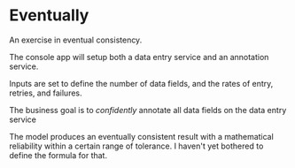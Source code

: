 # Eventually
An exercise in eventual consistency.

The console app will setup both a data entry service and an annotation service.

Inputs are set to define the number of data fields, and the rates of entry, retries, and failures.

The business goal is to *confidently* annotate all data fields on the data entry service

The model produces an eventually consistent result with a mathematical reliability within a certain range of tolerance. I haven't yet bothered to define the formula for that.